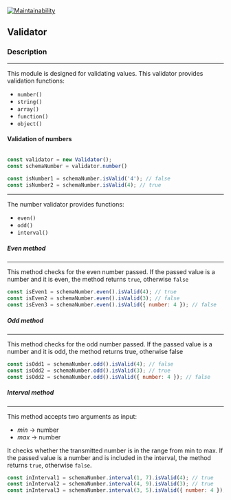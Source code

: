 [![Maintainability](https://api.codeclimate.com/v1/badges/984748ab82fd2ed42032/maintainability)](https://codeclimate.com/github/nikitakozlovjr/Validator/maintainability)

## Validator
### Description
_____

This module is designed for validating values. This validator provides validation functions:
- `number()`
- `string()`
- `array()`
- `function()`
- `object()`

#### Validation of numbers

```javascript

const validator = new Validator();
const schemaNumber = validator.number()

const isNumber1 = schemaNumber.isValid('4'); // false
const isNumber2 = schemaNumber.isValid(4); // true
```
____

The number validator provides functions: 
- `even()` 
- `odd()`
- `interval()`

##### Even method
___

This method checks for the even number passed. If the passed value is a number and it is even, the method returns `true`, otherwise `false`

```javascript
const isEven1 = schemaNumber.even().isValid(4); // true
const isEven2 = schemaNumber.even().isValid(3); // false
const isEven3 = schemaNumber.even().isValid({ number: 4 }); // false
```

##### Odd method
___

This method checks for the odd number passed. If the passed value is a number and it is odd, the method returns true, otherwise false

```javascript
const isOdd1 = schemaNumber.odd().isValid(4); // false
const isOdd2 = schemaNumber.odd().isValid(3); // true
const isOdd2 = schemaNumber.odd().isValid({ number: 4 }); // false
```

##### Interval method
___

This method accepts two arguments as input:
- *min* -> number
- *max* -> number
  
It checks whether the transmitted number is in the range from min to max. If the passed value is a number and is included in the interval, the
method returns `true`, otherwise `false`.

```javascript
const inInterval1 = schemaNumber.interval(1, 7).isValid(4); // true
const inInterval2 = schemaNumber.interval(4, 9).isValid(3); // true
const inInterval3 = schemaNumber.interval(3, 5).isValid({ number: 4 }); // false
```